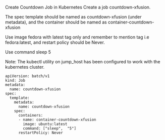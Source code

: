 Create Countdown Job in Kubernetes
Create a job countdown-xfusion.

The spec template should be named as countdown-xfusion (under metadata), and the container should be named as container-countdown-xfusion

Use image fedora with latest tag only and remember to mention tag i.e fedora:latest, and restart policy should be Never.

Use command sleep 5

Note: The kubectl utility on jump_host has been configured to work with the kubernetes cluster.


```
apiVersion: batch/v1
kind: Job
metadata:
  name: countdown-xfusion
spec:
  template:
    metadata:
      name: countdown-xfusion
    spec:
      containers:
      - name: container-countdown-xfusion
        image: ubuntu:latest
        command: ["sleep",  "5"]
      restartPolicy: Never
```
